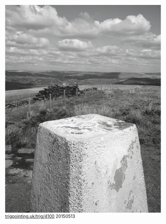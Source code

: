 ![](images/inchfield_moor.jpg)
[trigpointing.uk/trig/4100](https://trigpointing.uk/trig/4100)
20150513